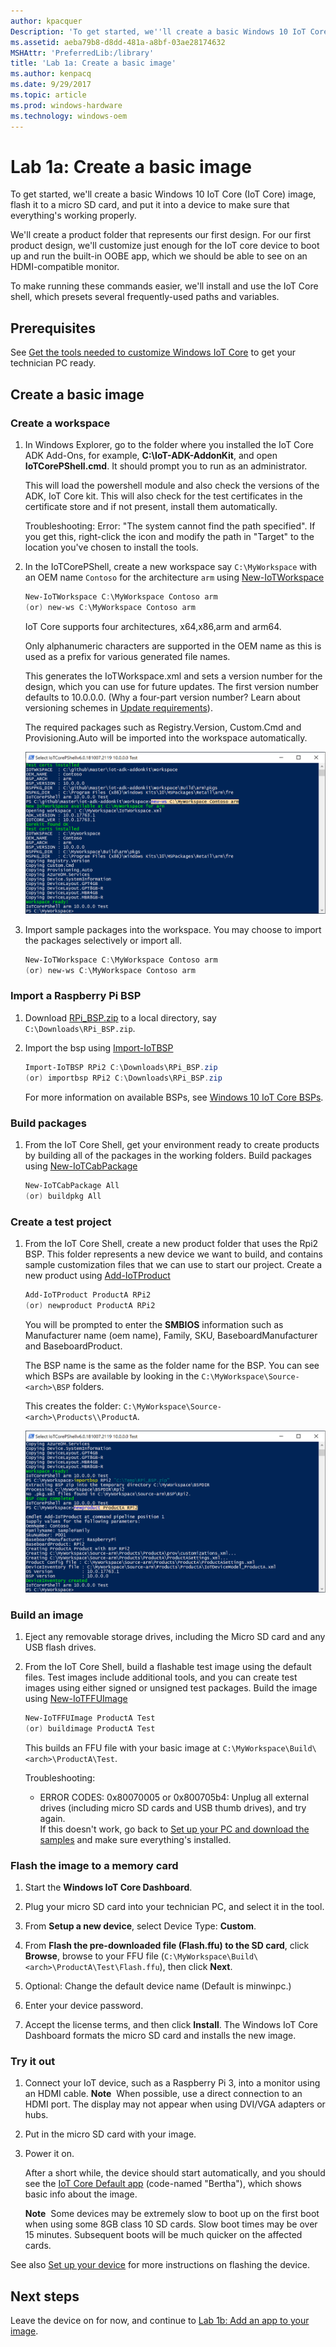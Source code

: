 ```yaml
---
author: kpacquer
Description: 'To get started, we''ll create a basic Windows 10 IoT Core (IoT Core) image, flash it to a micro SD card, and put it into a device to make sure that everything''s working properly.'
ms.assetid: aeba79b8-d8dd-481a-a8bf-03ae28174632
MSHAttr: 'PreferredLib:/library'
title: 'Lab 1a: Create a basic image'
ms.author: kenpacq
ms.date: 9/29/2017
ms.topic: article
ms.prod: windows-hardware
ms.technology: windows-oem
---
```


# Lab 1a: Create a basic image

To get started, we'll create a basic Windows 10 IoT Core (IoT Core) image, flash it to a micro SD card, and put it into a device to make sure that everything's working properly. 

We'll create a product folder that represents our first design. For our first product design, we'll customize just enough for the IoT core device to boot up and run the built-in OOBE app, which we should be able to see on an HDMI-compatible monitor.

To make running these commands easier, we'll install and use the IoT Core shell, which presets several frequently-used paths and variables.

## Prerequisites

See [Get the tools needed to customize Windows IoT Core](set-up-your-pc-to-customize-iot-core.md) to get your technician PC ready. 

## Create a basic image

### Create a workspace

1.  In Windows Explorer, go to the folder where you installed the IoT Core ADK Add-Ons, for example, **C:\\IoT-ADK-AddonKit**, and open **IoTCorePShell.cmd**. It should prompt you to run as an administrator.
    
    This will load the powershell module and also check the versions of the ADK, IoT Core kit. This will also check for the test certificates in the certificate store and if not present, install them automatically.
	
	Troubleshooting: Error: "The system cannot find the path specified". If you get this, right-click the icon and modify the path in "Target" to the location you've chosen to install the tools.

2.  In the IoTCorePShell, create a new workspace say `C:\MyWorkspace` with an OEM name `Contoso` for the architecture `arm` using [New-IoTWorkspace](https://github.com/ms-iot/iot-adk-addonkit/blob/master/Tools/IoTCoreImaging/Docs/New-IoTWorkspace.md)
    ``` powershell
    New-IoTWorkspace C:\MyWorkspace Contoso arm
    (or) new-ws C:\MyWorkspace Contoso arm
    ```
    
    IoT Core supports four architectures, x64,x86,arm and arm64. 
    
    Only alphanumeric characters are supported in the OEM name as this is used as a prefix for various generated file names.
    
    This generates the IoTWorkspace.xml and sets a version number for the design, which you can use for future updates. The first version number defaults to 10.0.0.0.
    (Why a four-part version number? Learn about versioning schemes in [Update requirements](https://docs.microsoft.com/windows-hardware/service/mobile/update-requirements)).

    The required packages such as Registry.Version, Custom.Cmd and Provisioning.Auto will be imported into the workspace automatically.

    ![IoTCorePShell](images/IotCorePShell1.png)

3. Import sample packages into the workspace. You may choose to import the packages selectively or import all.
    ``` powershell
    New-IoTWorkspace C:\MyWorkspace Contoso arm
    (or) new-ws C:\MyWorkspace Contoso arm
    ```


### Import a Raspberry Pi BSP 

1. Download [RPi_BSP.zip](https://github.com/ms-iot/iot-adk-addonkit/releases/download/17134_v5.3/RPi_BSP.zip) to a local directory, say `C:\Downloads\RPi_BSP.zip`.

2. Import the bsp using [Import-IoTBSP](https://github.com/ms-iot/iot-adk-addonkit/blob/master/Tools/IoTCoreImaging/Docs/Import-IoTBSP.md)
    ``` powershell
    Import-IoTBSP RPi2 C:\Downloads\RPi_BSP.zip
    (or) importbsp RPi2 C:\Downloads\RPi_BSP.zip
    ```
    For more information on available BSPs, see [Windows 10 IoT Core BSPs](https://docs.microsoft.com/windows/iot-core/build-your-image/createbsps).

### Build packages

1. From the IoT Core Shell, get your environment ready to create products by building all of the packages in the working folders. Build packages using [New-IoTCabPackage](https://github.com/ms-iot/iot-adk-addonkit/blob/master/Tools/IoTCoreImaging/Docs/New-IoTCabPackage.md)

    ``` powershell
    New-IoTCabPackage All
    (or) buildpkg All
    ```

### <span id="Create_a_test_project"></span>Create a test project

1. From the IoT Core Shell, create a new product folder that uses the Rpi2 BSP. This folder represents a new device we want to build, and contains sample customization files that we can use to start our project. Create a new product using [Add-IoTProduct](https://github.com/ms-iot/iot-adk-addonkit/blob/master/Tools/IoTCoreImaging/Docs/Add-IoTProduct.md)

    ``` powershell
    Add-IoTProduct ProductA RPi2
    (or) newproduct ProductA RPi2
    ```
    You will be prompted to enter the **SMBIOS** information such as Manufacturer name (oem name), Family, SKU, BaseboardManufacturer and BaseboardProduct.

    The BSP name is the same as the folder name for the BSP. You can see which BSPs are available by looking in the `C:\MyWorkspace\Source-<arch>\BSP` folders.

    This creates the folder: `C:\MyWorkspace\Source-<arch>\Products\\ProductA`.

    ![New Product](images/IotCorePShell2.png)

### <span id="Build_an_image"></span>Build an image

1.  Eject any removable storage drives, including the Micro SD card and any USB flash drives.

2.  From the IoT Core Shell, build a flashable test image using the default files. Test images include additional tools, and you can create test images using either signed or unsigned test packages. Build the image using [New-IoTFFUImage](https://github.com/ms-iot/iot-adk-addonkit/blob/master/Tools/IoTCoreImaging/Docs/New-IoTFFUImage.md)

    ``` powershell
    New-IoTFFUImage ProductA Test
    (or) buildimage ProductA Test
    ```

    This builds an FFU file with your basic image at `C:\MyWorkspace\Build\<arch>\ProductA\Test`.

    Troubleshooting:
	
	-  ERROR CODES: 0x80070005 or 0x800705b4: Unplug all external drives (including micro SD cards and USB thumb drives), and try again.  
	If this doesn't work, go back to [Set up your PC and download the samples](set-up-your-pc-to-customize-iot-core.md) and make sure everything's installed.

### <span id="Flash_an_image"></span>Flash the image to a memory card

1.  Start the **Windows IoT Core Dashboard**.

2.  Plug your micro SD card into your technician PC, and select it in the tool.

3.  From **Setup a new device**, select Device Type: **Custom**.

4.  From **Flash the pre-downloaded file (Flash.ffu) to the SD card**, click **Browse**, browse to your FFU file (`C:\MyWorkspace\Build\<arch>\ProductA\Test\Flash.ffu`), then click **Next**.

5.  Optional: Change the default device name (Default is minwinpc.) 

6.  Enter your device password.

7.  Accept the license terms, and then click **Install**. The Windows IoT Core Dashboard formats the micro SD card and installs the new image.

### <span id="Try_it_out"></span>Try it out

1.  Connect your IoT device, such as a Raspberry Pi 3, into a monitor using an HDMI cable.
    **Note**  When possible, use a direct connection to an HDMI port. The display may not appear when using DVI/VGA adapters or hubs.

2.  Put in the micro SD card with your image.

3.  Power it on.

    After a short while, the device should start automatically, and you should see the [IoT Core Default app](https://developer.microsoft.com/windows/iot/samples/iotdefaultapp) (code-named "Bertha"), which shows basic info about the image.

    **Note**  Some devices may be extremely slow to boot up on the first boot when using some 8GB class 10 SD cards. Slow boot times may be over 15 minutes. Subsequent boots will be much quicker on the affected cards.

See also [Set up your device](https://developer.microsoft.com/windows/iot/getstarted/prototype/setupdevice) for more instructions on flashing the device.

## <span id="Next_steps"></span><span id="next_steps"></span><span id="NEXT_STEPS"></span>Next steps

Leave the device on for now, and continue to [Lab 1b: Add an app to your image](deploy-your-app-with-a-standard-board.md).
